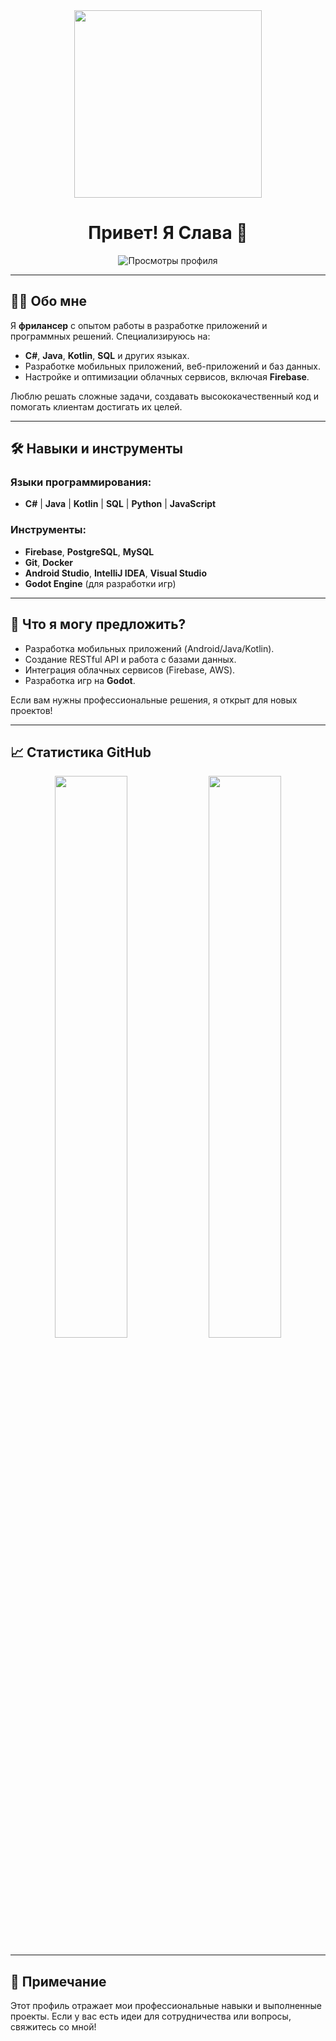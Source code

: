 <div id="header" align="center">
  <img src="https://media.giphy.com/media/v1.Y2lkPTc5MGI3NjExMGFqNmk2ZWh3bWhjY2Jld2dxMDJtZHRqcmFlNWgxY3Jxc2Z0cjNkMCZlcD12MV9pbnRlcm5hbF9naWZfYnlfaWQmY3Q9Zw/L1R1tvI9svkIWwpVYr/giphy.gif" width="300"/>
</div>

<h1 align="center">Привет! Я Слава 👋</h1>

<div id="header" align="center">
  <img src="https://komarev.com/ghpvc/?username=Nipplexxx&style=flat-square&color=blue" alt="Просмотры профиля"/>
</div>

---

## 🙋‍♂️ Обо мне

Я **фрилансер** с опытом работы в разработке приложений и программных решений. Специализируюсь на:
- **C#**, **Java**, **Kotlin**, **SQL** и других языках.
- Разработке мобильных приложений, веб-приложений и баз данных.
- Настройке и оптимизации облачных сервисов, включая **Firebase**.

Люблю решать сложные задачи, создавать высококачественный код и помогать клиентам достигать их целей.

---

## 🛠️ Навыки и инструменты
### Языки программирования:
- **C#** | **Java** | **Kotlin** | **SQL** | **Python** | **JavaScript**

### Инструменты:
- **Firebase**, **PostgreSQL**, **MySQL**
- **Git**, **Docker**
- **Android Studio**, **IntelliJ IDEA**, **Visual Studio**
- **Godot Engine** (для разработки игр)

---

## 💼 Что я могу предложить?
- Разработка мобильных приложений (Android/Java/Kotlin).
- Создание RESTful API и работа с базами данных.
- Интеграция облачных сервисов (Firebase, AWS).
- Разработка игр на **Godot**.

Если вам нужны профессиональные решения, я открыт для новых проектов!

---

## 📈 Статистика GitHub

<div align="center">
  <img src="https://github-readme-stats.vercel.app/api?username=Nipplexxx&show_icons=true&theme=radical" width="48%">
  <img src="https://github-readme-stats.vercel.app/api/top-langs/?username=Nipplexxx&layout=compact&theme=radical" width="48%">
</div>

---

## 📝 Примечание
Этот профиль отражает мои профессиональные навыки и выполненные проекты. Если у вас есть идеи для сотрудничества или вопросы, свяжитесь со мной!
